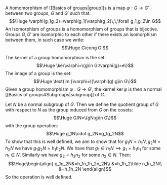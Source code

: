 
A homomorphism of [[Basics of groups|group]]s is a map $\varphi:G\rightarrow G'$ between two groups, $G$ and $G'$ such that:$$\Huge \varphi(g_1g_2)=\varphi(g_1)\varphi(g_2)\,\,\forall g_1,g_2\in G$$
An isomorphism of groups is a homomorphism of groups that is bijective. Groups $G,G'$ are isomorphic to each other if there exists an isomorphism between them, in such case we write:$$\Huge G\cong G'$$

The kernel of a group homomorphism is the set:$$\Huge \ker\varphi=\{g\in G:\varphi(g)=e\}$$The image of a group is the set:$$\Huge \text{im }\varphi=\{\varphi(g):g\in G\}$$
Given a group homomorphism $\varphi:G\rightarrow G'$, the kernel $\ker\varphi$ is then a normal [[Basics of groups#Subgroups|subgroup]] of $G$.

Let $N$ be a normal subgroup of $G$. Then we define the quotient group of $G$ with respect to $N$ as the group induced from $G$ on the cosets:$$\Huge G/N=\{gN:g\in G\}$$with the group operation:$$\Huge g_1N\cdot g_2N=g_1g_2N$$To show that this is well defined, we aim to show that for $g_1N=h_1N,g_2N=h_2N$ we have $g_1g_2N=h_1h_2N$. We have that $g_1\in h_1N\implies g_1=h_1n_1$ for some $n_1\in N$. Similarly we have $g_2=h_2n_2$ for some $n_2\in N$. Then:$$\Huge\begin{align}
g_1g_2N&=h_1n_1h_2n_2N\\
&=h_1h_2\tilde n_1n_2N\\
&=h_1h_2N
\end{align}$$So the operation is well defined.